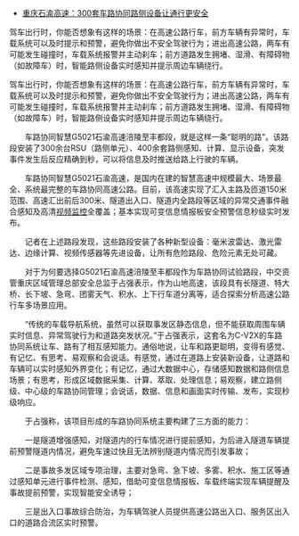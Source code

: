 - [重庆石渝高速：300套车路协同路侧设备让通行更安全](http://news.21csp.com.cn/c3/202110/11409914.html)

驾车出行时，你能否想象有这样的场景：在高速公路行车，前方车辆有异常时，车载系统可以及时提示和预警，避免你做出不安全驾驶行为；进出高速公路，两车有可能发生碰撞时，车载系统报警并主动刹车；前方道路发生拥堵、湿滑、有障碍物（如故障车）时，智能路侧设备实时感知并提示周边车辆绕行。

驾车出行时，你能否想象有这样的场景：在高速公路行车，前方车辆有异常时，车载系统可以及时提示和预警，避免你做出不安全驾驶行为；进出高速公路，两车有可能发生碰撞时，车载系统报警并主动刹车；前方道路发生拥堵、湿滑、有障碍物（如故障车）时，智能路侧设备实时感知并提示周边车辆绕行。

　　车路协同智慧G5021石渝高速涪陵至丰都段，就是这样一条“聪明的路”。该路段安装了300余台RSU（路侧单元）、400余套路侧感知、计算、显示设备，突发事件发生后反应精确到秒，可以将信息及时推送给路上行驶的车辆。

　　车路协同智慧G5021石渝高速，是国内在建的智慧高速中规模最大、场景最全、系统最完整的车路协同高速公路。目前，该高速实现了汇入主路及匝道150米范围、高速汇出前后300米、隧道出入口、隧道内全路段等区域的异常交通事件融合感知及高清[视频](http://b2b.21csp.com.cn/key/%CA%D3%C6%B5%BC%E0%BF%D8.html)[监控](http://b2b.21csp.com.cn/key/%BC%E0%BF%D8.html)全覆盖；基本实现可变信息情报板安全预警信息秒级实时发布。

　　记者在上述路段发现，这些路段安装了各种新型设备：毫米波雷达、激光雷达、边缘计算、视频传感器等先进设备，让所有危险路段、危险元素无处可藏。

　　对于为何要选择G5021石渝高速涪陵至丰都段作为车路协同试验路段，中交资管重庆区域管理总部安全总监于占强表示，作为山地高速，该段具有长隧道、特大桥、长下坡、急弯、团雾天气、积水、上下行车道分离等，适合探索分析高速公路行车多场景应用。

　　“传统的车载导航系统，虽然可以获取事发区静态信息，但不能获取周围车辆实时信息、异常驾驶行为和道路突发状况。”于占强表示，这套名为C-V2X的车路协同系统让车、路有了相互感知能力。通俗地说，让车和路更聪明，变得有感觉、有记忆、有思考、易观察和会说话。有感觉，通过在道路上安装新设备，让道路和车辆可以实时感知外界变化；有记忆，通过大数据中心，存储感知数据和路侧信息场景；有思考，形成区域数据采集、计算、萃取、处理信息；易观察，建立路侧级、中心级的车路协同管理；会说话，数据、信息和画面实时传输、发布，实现秒级响应。

　　于占强称，该项目形成的车路协同系统主要构建了三方面的能力：

　　一是隧道增强感知，对隧道内的行车情况进行提前感知，为后进入隧道车辆提前预警隧道内情况，避免车速过快且无法辨别隧道内情况而引发事故；

　　二是事故多发区域专项治理，主要对急弯、急下坡、多雾、积水、施工区等通过感知单元进行事件检测、感知，借助可变信息情报板、车载终端实现车辆提醒及事故提前预警，实现智能安全诱导；

　　三是出入口事故综合防治，为车辆驾驶人员提供高速公路出入口、服务区出入口的道路合流区实时预警。